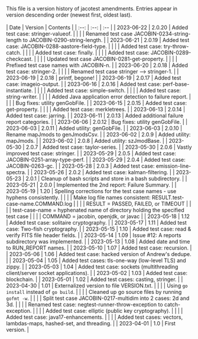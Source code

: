 This file is a version history of jacotest amendments.  Entries appear in version descending order (newest first, oldest last).
<br>
<br>
|    Date    | Version | Contents |
| :--: | :--: | :-- |
| 2023-06-22 | 2.0.20 | Added test case: stringer-valueof. |
| | | Renamed test case JACOBIN-0234-string-length to JACOBIN-0290-string-length. |
| 2023-06-21 | 2.0.19 | Added test case: JACOBIN-0288-aastore-field-type. |
| | | Added test case: try-throw-catch. |
| | | Added test case: finally. |
| | | Added test case: JACOBIN-0289-checkcast. |
| | | Updated test case JACOBIN-0281-get-property. |
| | | Prefixed test case names with JACOBIN-n. |
| 2023-06-20 | 2.0.18 | Added test case: stringer-2. |
| | | Renamed test case stringer --> stringer-1. |
| 2023-06-19 | 2.0.18 | printf, begone! |
| 2023-06-19 | 2.0.17 | Added test case: imageio-output. |
| 2023-06-16 | 2.0.16 | Added test case: perf-base-instantiate. |
|  |  | Added test case: simple-switch. |
|  |  | Added test case: string-writer. |
|  |  | Added Java application error detection to failure report. |
|  |  | Bug fixes: utility genGobFile. |
| 2023-06-15 | 2.0.15 | Added test case: get-property. |
|  |  | Added test case: merkletrees. |
| 2023-06-13 | 2.0.14 | Added test case: jarring. |
| 2023-06-11 | 2.0.13 | Added additional failure report categories. |
| 2023-06-06 | 2.0.12 | Bug fixes: utility genGobFile. |
| 2023-06-03 | 2.0.11 | Added utility: genGobFile. |
| 2023-06-03 | 2.0.10 | Rename mapJmods to genJmodsCsv. |
| 2023-06-02 | 2.0.9  | Added utility: mapJmods. |
| 2023-06-02 | 2.0.8  | Added utility: szJmodBase. |
| 2023-05-30 | 2.0.7  | Added test case: taylor-series. |
| 2023-05-30 | 2.0.6  | Vastly improved test case: stringer. |
| 2023-05-29 | 2.0.5  | Added test case: JACOBIN-0251-array-type-perf. |
| 2023-05-29 | 2.0.4  | Added test case: JACOBIN-0263-gc. |
| 2023-05-28 | 2.0.3  | Added test case: emission-line-spectra. |
| 2023-05-26 | 2.0.2  | Added test case: kalman-filtering. |
| 2023-05-23 | 2.0.1  | Cleanup of bash scripts and store in a bash subdirectory. |
| 2023-05-21 | 2.0.0  | Implemented the 2nd report: Failure Summary. |
| 2023-05-19 | 1.20  | Spelling corrections for the test case names - use hyphens consistently. |
|            |       | Make log file names consistent: RESULT.test-case-name.COMMAND.log |
|            |       | RESULT = PASSED, FAILED, or TIMEOUT |
|            |       | test-case-name = hyphenated name of directory holding the specified test case |
|            |       | COMMAND = jacobin, openjdk, or javac |
| 2023-05-18 | 1.12  | Added test case: solitaire cryptography. |
| 2023-05-17 | 1.11  | Added test case: Two-fish cryptography. |
| 2023-05-15 | 1.10  | Added test case: read & verify FITS file header fields. |
| 2023-05-14 | 1.09  | Issue #12: A reports subdirectory was implemented. |
| 2023-05-13 | 1.08  | Added date and time to RUN_REPORT names. |
| 2023-05-10 | 1.07  | Added test case: recursion. |
| 2023-05-06 | 1.06  | Added test case: hacked version of Andrew's dedupe. |
| 2023-05-04 | 1.05  | Added test cases: tls-one-way (low-level TLS) and zippy. |
| 2023-05-03 | 1.04  | Added test case: sockets (multithreading client/server socket applications). |
| 2023-05-02 | 1.03  | Added test case: blockchain. |
| 2023-05-01 | 1.02  | Added test cases: casting, stringer. |
| 2023-04-30 | 1.01  | Externalized version to file VERSION.txt. |
|  |  | Using ```go install``` instead of ```go build```. |
|  |  | Cleaned up go source files by running ```gofmt -w```. |
|  |  | Split test case JACOBIN-0217-multidim into 2 cases: 2d and 3d. |
|  |  | Renamed test case: negtest-runner-throw-exception to catch-exception. |
|  |  | Added test case: elliptic (public key cryptography). |
|  |  | Added test case: java17-enhancements. |
|  |  | Added test cases: vectors, lambdas-maps, hashed-set, and threading. |
| 2023-04-01 | 1.0  | First version. |
